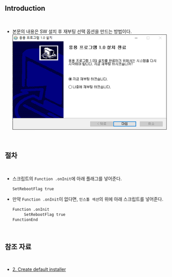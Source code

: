 ## Introduction

<br>

- 본문의 내용은 SW 설치 후 재부팅 선택 옵션을 만드는 방법이다.
    ![재부팅선택](./Images/27.PNG)

<br>

## 절차

<br>

- 스크립트의 `Function .onInit`에 아래 플래그를 넣어준다.
    ```text
    SetRebootFlag true
    ```
- 만약 `Function .onInit`이 없다면, `인스톨 섹션`의 위에 아래 스크립트를 넣어준다.
    ```text
    Function .onInit
         SetRebootFlag true
    FunctionEnd
    ```

<br>

## 참조 자료

<br>

- [2. Create default installer](2.%20Create%20default%20installer.md)